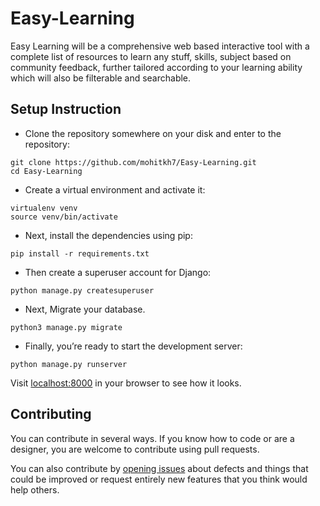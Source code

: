 # Easy-Learning
Easy Learning will be a comprehensive web based interactive tool with a complete list of resources to learn any stuff, skills, subject based on community feedback, further tailored according to your learning ability which will also be filterable and searchable.

## Setup Instruction
* Clone the repository somewhere on your disk and enter to the repository:
```
git clone https://github.com/mohitkh7/Easy-Learning.git
cd Easy-Learning
```
* Create a virtual environment and activate it:
```
virtualenv venv
source venv/bin/activate
```
* Next, install the dependencies using pip:
```
pip install -r requirements.txt
```
* Then create a superuser account for Django:
```
python manage.py createsuperuser
```
* Next, Migrate your database.
```
python3 manage.py migrate
```
* Finally, you’re ready to start the development server:
```
python manage.py runserver
```
Visit [localhost:8000](http://127.0.0.1:8000/) in your browser to see how it looks.


## Contributing
You can contribute in several ways. If you know how to code or are a designer, you are welcome to contribute using pull requests.

You can also contribute by [opening issues](https://github.com/mohitkh7/Easy-Learning/issues) about defects and things that could be improved or request entirely new features that you think would help others.
